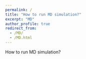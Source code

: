 ```yaml
---
permalink: /
title: "How to run MD simulation?"
excerpt: "MD"
author_profile: true
redirect_from: 
  - /MD/
  - /MD.html
---
```

How to run MD simulation?